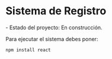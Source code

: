 <h1>Sistema de Registro</h1>
  - Estado del proyecto: En construcción.
  
Para ejecutar el sistema debes poner:

```npm install react```
